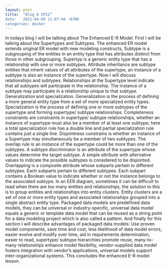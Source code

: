 ```yaml
---
layout: post
title:  "Blog 6 SP21”
date:   2021-04-09 11:07:48 -0700
categories: docker
---
```


 
In todays blog I will be talking about The Enhanced E-R Model. First I will be talking about the Supertypes and Subtypes. The enhanced ER model extends original ER model with new modeling constructs, Subtype is a subgrouping of the entities in an entity type that has attributes distinct from those in other subgrouping. Supertyp is a generic entity type that has a relationship with one or more subtypes. Attribute inheritance are subtype entities that inherit values of all attributes of the supertype, an instance of a subtype is also an instance of the supertype. Now I will discuss relationships and subtypes. Relationships at the Supertype level indicate that all subtypes will participate in the relationship. The instance of a subtype may participate in a relationship unique to that subtype. Generalization and specialization. Generalization is the process of defining a more general entity type from a set of more specialized entity types. Specialization is the process of defining one or more subtypes of the supertype and forming supertype/ subtype relationships. Completeness constraints are constraints in supertype/ subtype relationships, whether an instance of supertype must also be a member of at least one subtype; here a total specialization rule has a double line and partial specialization rule contains just a single line. Disjointness constrains is whether an instance of a Supertype may simultaneously be a member of two subtypes. The overlap rule is an instance of the supertype could be more than one of the subtypes. A subtype discriminator is an attribute of the supertype whose values determine the target subtype. A simple attribute with alternative values to indicate the possible subtypes is considered to be disjointed. Overlapping is a composite attribute whose subparts pertain to different subtypes. Each subparts pertain to different subtypes. Each subpart contains a Boolean value to indicate whether or not the instance belongs to the associated subtype. In an EER diagram, sometimes it can be difficult to read when there are too many entities and relationships, the solution to this is to group entities and relationships into entity clusters. Entity clusters are a set of one or more entity types and associated relationships grouped into a single abstract entity type. Packaged data models are predefined data models, they can be universal or industry-specific, universal data model equals a generic or template data model that can be reused as a string point for a data modeling project which is also called a pattern. And finally for this section I will describe advantages of packaged data models: Use proven model components, save time and cost, less likelihood of data model errors, easier evolve and modify over time, aid in requirements determination, easier to read, supertype/ subtype hierarchies promote reuse, many-to-many relationships enhance model flexibility, vendor-supplied data model fosters integration with vendor’s applications, universal models support inter-organizational systems. This concludes the enhanced E-R model lesson.
